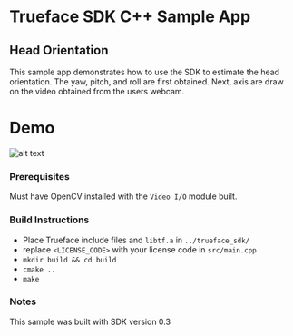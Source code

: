 # Trueface SDK C++ Sample App
## Head Orientation
This sample app demonstrates how to use the SDK to estimate the head orientation.
The yaw, pitch, and roll are first obtained. Next, axis are draw on the video obtained from the users webcam. 

# Demo
![alt text](./demo_gifs/demo1.gif)

### Prerequisites
Must have OpenCV installed with the `Video I/O` module built. 

### Build Instructions
* Place Trueface include files and `libtf.a` in `../trueface_sdk/`
* replace `<LICENSE_CODE>` with your license code in `src/main.cpp`
* `mkdir build && cd build`
* `cmake ..`
* `make`

### Notes
This sample was built with SDK version 0.3

